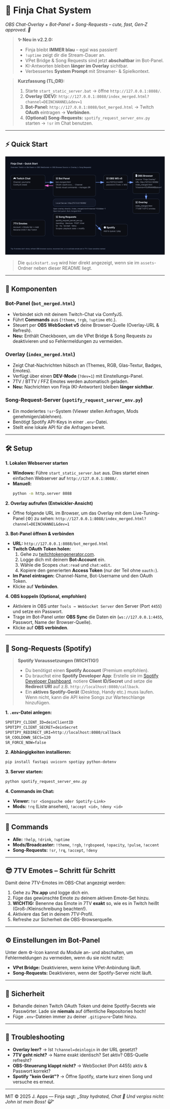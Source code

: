 # 💬 Finja Chat System
*OBS Chat-Overlay + Bot-Panel + Song-Requests – cute, fast, Gen‑Z approved. 💙*

> **✨ Neu in v2.2.0:**
> - Finja bleibt **IMMER blau** – egal was passiert!
> - `!uptime` zeigt dir die Stream-Dauer an.
> - VPet Bridge & Song Requests sind jetzt **abschaltbar** im Bot-Panel.
> - KI-Antworten bleiben **länger im Overlay** sichtbar.
> - Verbessertes **System Prompt** mit Streamer- & Spielkontext.

> **Kurzfassung (TL;DR):**
> 1. Starte `start_static_server.bat` → öffne `http://127.0.0.1:8088/`.
> 2. **Overlay (DEV):** `http://127.0.0.1:8088/index_merged.html?channel=DEINCHANNEL&dev=1`
> 3. **Bot-Panel:** `http://127.0.0.1:8088/bot_merged.html` → Twitch **OAuth** eintragen → **Verbinden**.
> 4. **(Optional) Song-Requests:** `spotify_request_server_env.py` starten → `!sr` im Chat benutzen.

---

## ⚡ Quick Start

![Quick Start Diagram](quickstart.svg)

> Die `quickstart.svg` wird hier direkt angezeigt, wenn sie im `assets`-Ordner neben dieser README liegt.

---

## 🤖 Komponenten

### Bot-Panel (`bot_merged.html`)
-   Verbindet sich mit deinem Twitch-Chat via ComfyJS.
-   Führt **Commands** aus (`!theme`, `!rgb`, `!uptime` etc.).
-   Steuert per **OBS WebSocket v5** deine Browser-Quelle (Overlay-URL & Refresh).
-   **Neu:** Enthält Checkboxen, um die VPet Bridge & Song Requests zu deaktivieren und so Fehlermeldungen zu vermeiden.

### Overlay (`index_merged.html`)
-   Zeigt Chat-Nachrichten hübsch an (Themes, RGB, Glas-Textur, Badges, Emotes).
-   Verfügt über einen **DEV-Mode** (`?dev=1`) mit Einstellungs-Panel.
-   7TV / BTTV / FFZ Emotes werden automatisch geladen.
-   **Neu:** Nachrichten von Finja (KI-Antworten) bleiben **länger sichtbar**.

### Song-Request-Server (`spotify_request_server_env.py`)
-   Ein moderiertes `!sr`-System (Viewer stellen Anfragen, Mods genehmigen/ablehnen).
-   Benötigt Spotify API-Keys in einer `.env`-Datei.
-   Stellt eine lokale API für die Anfragen bereit.

---

## 🛠️ Setup

**1. Lokalen Webserver starten**
-   **Windows:** Führe `start_static_server.bat` aus. Dies startet einen einfachen Webserver auf `http://127.0.0.1:8088/`.
-   **Manuell:**
    ```bash
    python -m http.server 8088
    ```

**2. Overlay aufrufen (Entwickler-Ansicht)**
-   Öffne folgende URL im Browser, um das Overlay mit dem Live-Tuning-Panel (⚙️) zu sehen:
    `http://127.0.0.1:8088/index_merged.html?channel=DEINCHANNEL&dev=1`

**3. Bot-Panel öffnen & verbinden**
-   **URL:** `http://127.0.0.1:8088/bot_merged.html`
-   **Twitch OAuth Token holen:**
    1. Gehe zu [twitchtokengenerator.com](https://twitchtokengenerator.com).
    2. Logge dich mit deinem **Bot-Account** ein.
    3. Wähle die Scopes `chat:read` und `chat:edit`.
    4. Kopiere den generierten **Access Token** (nur der Teil ohne `oauth:`).
-   **Im Panel eintragen:** Channel-Name, Bot-Username und den OAuth Token.
-   Klicke auf **Verbinden**.

**4. OBS koppeln (Optional, empfohlen)**
-   Aktiviere in OBS unter `Tools → WebSocket Server` den Server (Port `4455`) und setze ein Passwort.
-   Trage im Bot-Panel unter **OBS Sync** die Daten ein (`ws://127.0.0.1:4455`, Passwort, Name der Browser-Quelle).
-   Klicke auf **OBS verbinden**.

---

## 🎵 Song-Requests (Spotify)

> **Spotify Voraussetzungen (WICHTIG!)**
> - Du benötigst einen **Spotify Account** (Premium empfohlen).
> - Du brauchst eine **Spotify Developer App**: Erstelle sie im [Spotify Developer Dashboard](https://developer.spotify.com/dashboard), notiere **Client ID/Secret** und setze die **Redirect URI** auf z.B. `http://localhost:8080/callback`.
> - Ein **aktives Spotify-Gerät** (Desktop, Handy etc.) muss laufen. Wenn nicht, kann die API keine Songs zur Warteschlange hinzufügen.

**1. `.env`-Datei anlegen:**
```env
SPOTIPY_CLIENT_ID=deinClientID
SPOTIPY_CLIENT_SECRET=deinSecret
SPOTIPY_REDIRECT_URI=http://localhost:8080/callback
SR_COOLDOWN_SECS=120
SR_FORCE_NOW=false
```

**2. Abhängigkeiten installieren:**
```bash
pip install fastapi uvicorn spotipy python-dotenv
```

**3. Server starten:**
```bash
python spotify_request_server_env.py
```

**4. Commands im Chat:**
-   **Viewer:** `!sr <Songsuche oder Spotify-Link>`
-   **Mods:** `!rq` (Liste ansehen), `!accept <id>`, `!deny <id>`

---

## 🧩 Commands

-   **Alle:** `!help`, `!drink`, `!uptime`
-   **Mods/Broadcaster:** `!theme`, `!rgb`, `!rgbspeed`, `!opacity`, `!pulse`, `!accent`
-   **Song-Requests:** `!sr`, `!rq`, `!accept`, `!deny`

---

## 😎 7TV Emotes – Schritt für Schritt

Damit deine 7TV-Emotes im OBS-Chat angezeigt werden:
1.  Gehe zu **7tv.app** und logge dich ein.
2.  Füge das gewünschte Emote zu deinem aktiven Emote-Set hinzu.
3.  **WICHTIG:** Benenne das Emote in 7TV **exakt** so, wie es in Twitch heißt (Groß-/Kleinschreibung beachten!).
4.  Aktiviere das Set in deinem 7TV-Profil.
5.  Refreshe zur Sicherheit die OBS-Browserquelle.

---

## ⚙️ Einstellungen im Bot-Panel

Unter dem ⚙️-Icon kannst du Module an- und abschalten, um Fehlermeldungen zu vermeiden, wenn du sie nicht nutzt:
-   **VPet Bridge:** Deaktivieren, wenn keine VPet-Anbindung läuft.
-   **Song-Requests:** Deaktivieren, wenn der Spotify-Server nicht läuft.

---

## 🔐 Sicherheit

-   Behandle deinen Twitch OAuth Token und deine Spotify-Secrets wie Passwörter. Lade sie **niemals** auf öffentliche Repositories hoch!
-   Füge `.env`-Dateien immer zu deiner `.gitignore`-Datei hinzu.

---

## 🧯 Troubleshooting

-   **Overlay leer?** → Ist `?channel=deinlogin` in der URL gesetzt?
-   **7TV geht nicht?** → Name exakt identisch? Set aktiv? OBS-Quelle refresht?
-   **OBS-Steuerung klappt nicht?** → WebSocket (Port 4455) aktiv & Passwort korrekt?
-   **Spotify "kein Gerät"?** → Öffne Spotify, starte kurz einen Song und versuche es erneut.

---

MIT © 2025 J. Apps — Finja sagt: *„Stay hydrated, Chat 💖 Und vergiss nicht: John ist mein Boss! 😺“*